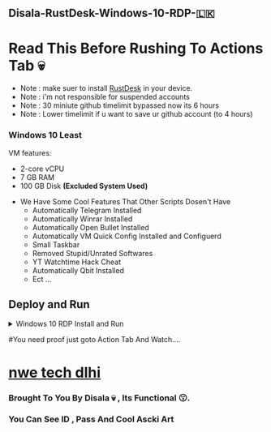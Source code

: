 ## Disala-RustDesk-Windows-10-RDP-🇱🇰 

# Read This Before Rushing To Actions Tab 💀

* Note : make suer to install [RustDesk](https://rustdesk.com/) in your device.
* Note : i'm not responsible for suspended accounts
* Note : 30 miniute github timelimit bypassed now its 6 hours
* Note : Lower timelimit if u want to save ur github account (to 4 hours)

### Windows 10 Least

VM features:
- 2-core vCPU
- 7 GB RAM
- 100 GB Disk **(Excluded System Used)**
* We Have Some Cool Features That Other Scripts Dosen't Have
  - Automatically Telegram Installed
  - Automatically Winrar Installed
  - Automatically Open Bullet Installed
  - Automatically VM Quick Config Installed and Configuerd
  - Small Taskbar
  - Removed Stupid/Unrated Softwares
  - YT Watchtime Hack Cheat
  - Automatically Qbit Installed 
  - Ect ...

## Deploy and Run
<details>
    <summary>Windows 10 RDP Install and Run</summary>
<br>

* Note: Don't Make Github RDPs with personal account, [Github Unlimited Accounts Method](https://youtu.be/b-hDeGpPLhY).
  
* Go to [**Here**]([https://www.youtube.com/watch?v=QStC8KCPSt8](https://www.youtube.com/watch?v=QStC8KCPSt8)/2023/07/how-to-create-free-windows-10-rdp-using.html) and download the **Windows 10 - Rustdesk.yml**. (workflows file is on telegram channel, sub to me if u want)
    
* Create new github repo , click **create new file** and copy this text **.github/workflows/test** also type test in empty box and click **committed changes** after that **upload Windows 10 - RustDesk.yml in there**.
    
* Now go to **Actions** Tab and select one of system workflow.

* Click **Run Workflow** button on the left of **This workflow has a workflow_dispatch event trigger** line.

* Wait until a few minutes.

* Copy the **RustDesk ID** and Open RustDesk.exe and paste your ID in there and press enter then Give Password As **Disalardp1**

* Again Press Enter. **(Note: Don't Close Any Ongoing Tabs In Taskbar)

* Enjoy!

</details>

#You need proof just goto Action Tab And Watch....

# [nwe tech dlhi](https://www.youtube.com/watch?v=QStC8KCPSt8)

### Brought To You By Disala 💀 , Its Functional 😗.
### You Can See ID , Pass And Cool Ascki Art 
